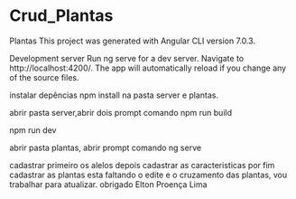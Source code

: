 # Crud_Plantas

Plantas
This project was generated with Angular CLI version 7.0.3.

Development server
Run ng serve for a dev server. Navigate to http://localhost:4200/. The app will automatically reload if you change any of the source files.

instalar depências
npm install na pasta server e plantas.

abrir pasta server,abrir dois prompt comando
npm run build

npm run dev

abrir pasta plantas, abrir prompt comando
ng serve

cadastrar primeiro os alelos
depois cadastrar as caracteristicas
por fim cadastrar as plantas
esta faltando o edite e o cruzamento das plantas, vou trabalhar para atualizar.
obrigado
Elton Proença Lima
